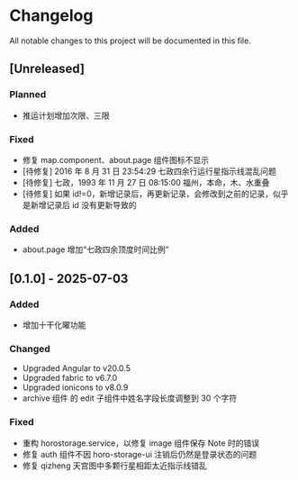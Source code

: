# Changelog

All notable changes to this project will be documented in this file.

## [Unreleased]

### Planned

- 推运计划增加次限、三限

### Fixed

- 修复 map.component、about.page 组件图标不显示
- [待修复] 2016 年 8 月 31 日 23:54:29 七政四余行运行星指示线混乱问题
- [待修复] 七政，1993 年 11 月 27 日 08:15:00 福州，本命，木、水重叠
- [待修复] 如果 id!=0，新增记录后，再更新记录，会修改到之前的记录，似乎是新增记录后 id 没有更新导致的

### Added

- about.page 增加“七政四余顶度时间比例”

## [0.1.0] - 2025-07-03

### Added

- 增加十干化曜功能

### Changed

- Upgraded Angular to v20.0.5
- Upgraded fabric to v6.7.0
- Upgraded ionicons to v8.0.9
- archive 组件 的 edit 子组件中姓名字段长度调整到 30 个字符

### Fixed

- 重构 horostorage.service，以修复 image 组件保存 Note 时的错误
- 修复 auth 组件不因 horo-storage-ui 注销后仍然是登录状态的问题
- 修复 qizheng 天宫图中多颗行星相距太近指示线错乱
